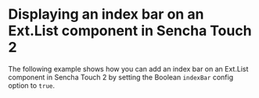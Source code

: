 # Displaying an index bar on an Ext.List component in Sencha Touch 2 #

The following example shows how you can add an index bar on an Ext.List component in Sencha Touch 2 by setting the Boolean `indexBar` config option to `true`.
